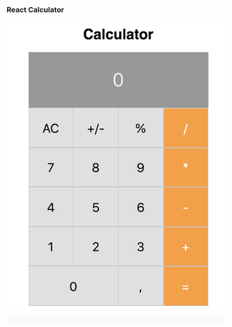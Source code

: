 ### React Calculator

![react-calculator](https://github.com/LinaLtu/react-calculator/blob/master/calculator.jpg)
